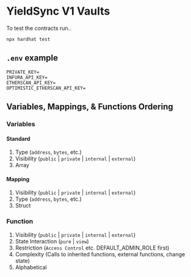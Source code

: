 # YieldSync V1 Vaults

To test the contracts run..

```shell
npx hardhat test
```

## `.env` example

```
PRIVATE_KEY=
INFURA_API_KEY=
ETHERSCAN_API_KEY=
OPTIMISTIC_ETHERSCAN_API_KEY=
```

## Variables, Mappings, & Functions Ordering

### Variables

#### Standard

1. Type (`address`, `bytes`, etc.)
2. Visibility (`public` | `private` | `internal` | `external`)
3. Array

#### Mapping

1. Visibility (`public` | `private` | `internal` | `external`)
2. Type (`address`, `bytes`, etc.)
3. Struct

### Function

1. Visibility (`public` | `private` | `internal` | `external`)
2. State Interaction (`pure` | `view`)
3. Restriction (`Access Control` etc. DEFAULT_ADMIN_ROLE first)
4. Complexity (Calls to inherited functions, external functions, change state)
5. Alphabetical